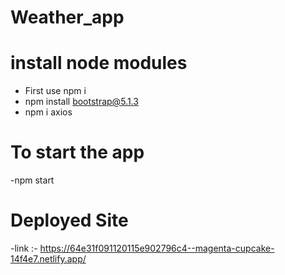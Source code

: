 # Weather_app

# install node modules
- First use npm i
- npm install bootstrap@5.1.3
- npm i axios

# To start the app
-npm start
# Deployed Site 
-link :- https://64e31f091120115e902796c4--magenta-cupcake-14f4e7.netlify.app/
